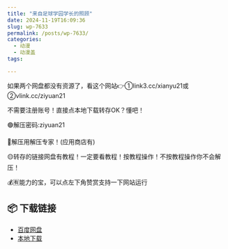 ```yaml
---
title: "来自足球学园学长的照顾"
date: 2024-11-19T16:09:36
slug: wp-7633
permalink: /posts/wp-7633/
categories:
  - 动漫
  - 动漫盖
tags:

---
```


如果两个网盘都没有资源了，看这个网站👉①link3.cc/xianyu21或②vlink.cc/ziyuan21

不需要注册账号！直接点本地下载转存OK？懂吧！

🟢解压密码:ziyuan21

🔵解压用解压专家！(应用商店有)

🟡转存的链接网盘有教程！一定要看教程！按教程操作！不按教程操作你不会解压！

💰🈶能力的宝，可以点左下角赞赏支持一下网站运行

## 📦 下载链接
- [百度网盘](https://blziyuan21.com/pay-download/7633?key=cfd49d8ba0&down_id=0)
- [本地下载](https://blziyuan21.com/pay-download/7633?key=cfd49d8ba0&down_id=1)

